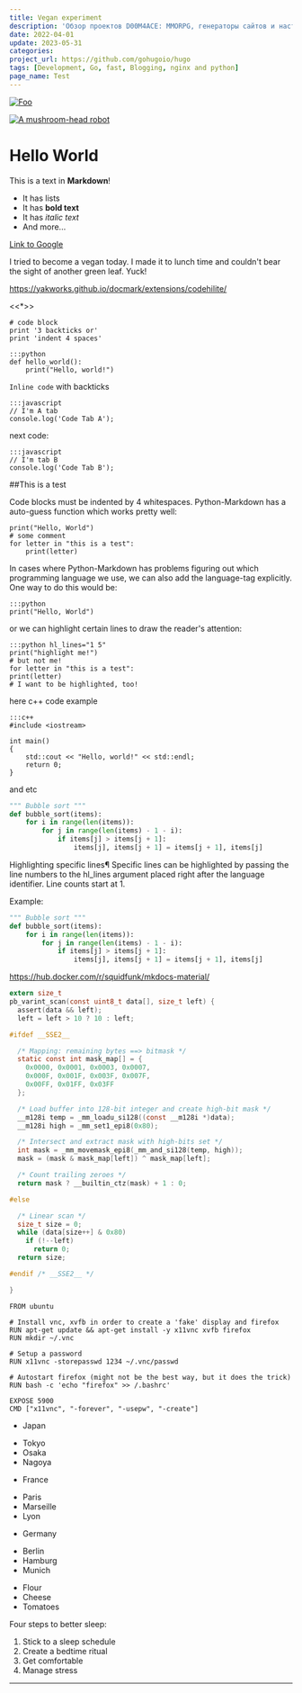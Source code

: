 ```yaml
---
title: Vegan experiment
description: 'Обзор проектов D00M4ACE: MMORPG, генераторы сайтов и настольные игры.'
date: 2022-04-01
update: 2023-05-31
categories:
project_url: https://github.com/gohugoio/hugo
tags: [Development, Go, fast, Blogging, nginx and python]
page_name: Test
---
```

[![Foo](/imgs/weapons2d001.png)](http://google.com/)

[![A mushroom-head robot](/imgs/weapons2d001.png 'Codey the Codecademy mascot')](https://codecademy.com)

# Hello World

This is a text in **Markdown**!

- It has lists
- It has **bold text**
- It has *italic text*
- And more...

[Link to Google](https://www.google.com)

I tried to become a vegan today. I made it to lunch time and couldn't bear the 
sight of another green leaf. Yuck!

https://yakworks.github.io/docmark/extensions/codehilite/

<<*>>

```
# code block
print '3 backticks or'
print 'indent 4 spaces'
```

	:::python
	def hello_world():
		print("Hello, world!")

`Inline code` with backticks

	:::javascript 
	// I'm A tab
	console.log('Code Tab A');

next code:

	:::javascript
	// I'm tab B
	console.log('Code Tab B');

##This is a test

Code blocks must be indented by 4 whitespaces.
Python-Markdown has a auto-guess function which works
pretty well:

    print("Hello, World")
    # some comment
    for letter in "this is a test":
        print(letter)

In cases where Python-Markdown has problems figuring out which
programming language we use, we can also add the language-tag
explicitly. One way to do this would be:


    :::python
    print("Hello, World")

or we can highlight certain lines to
draw the reader's attention:


    :::python hl_lines="1 5"
    print("highlight me!")
    # but not me!
    for letter in "this is a test":
    print(letter)
    # I want to be highlighted, too!
	
here c++ code example
	
	:::c++
	#include <iostream>

	int main()
	{
		std::cout << "Hello, world!" << std::endl;
		return 0;
	}
	
and etc


``` python
""" Bubble sort """
def bubble_sort(items):
    for i in range(len(items)):
        for j in range(len(items) - 1 - i):
            if items[j] > items[j + 1]:
                items[j], items[j + 1] = items[j + 1], items[j]
```


Highlighting specific lines¶
Specific lines can be highlighted by passing the line numbers to the hl_lines argument placed right after the language identifier. Line counts start at 1.

Example:


``` python hl_lines="3 4"
""" Bubble sort """
def bubble_sort(items):
    for i in range(len(items)):
        for j in range(len(items) - 1 - i):
            if items[j] > items[j + 1]:
                items[j], items[j + 1] = items[j + 1], items[j]
```

https://hub.docker.com/r/squidfunk/mkdocs-material/

``` c
extern size_t
pb_varint_scan(const uint8_t data[], size_t left) {
  assert(data && left);
  left = left > 10 ? 10 : left;

#ifdef __SSE2__

  /* Mapping: remaining bytes ==> bitmask */
  static const int mask_map[] = {
    0x0000, 0x0001, 0x0003, 0x0007,
    0x000F, 0x001F, 0x003F, 0x007F,
    0x00FF, 0x01FF, 0x03FF
  };

  /* Load buffer into 128-bit integer and create high-bit mask */
  __m128i temp = _mm_loadu_si128((const __m128i *)data);
  __m128i high = _mm_set1_epi8(0x80);

  /* Intersect and extract mask with high-bits set */
  int mask = _mm_movemask_epi8(_mm_and_si128(temp, high));
  mask = (mask & mask_map[left]) ^ mask_map[left];

  /* Count trailing zeroes */
  return mask ? __builtin_ctz(mask) + 1 : 0;

#else

  /* Linear scan */
  size_t size = 0;
  while (data[size++] & 0x80)
    if (!--left)
      return 0;
  return size;

#endif /* __SSE2__ */

}
```

``` Docker
FROM ubuntu

# Install vnc, xvfb in order to create a 'fake' display and firefox
RUN apt-get update && apt-get install -y x11vnc xvfb firefox
RUN mkdir ~/.vnc

# Setup a password
RUN x11vnc -storepasswd 1234 ~/.vnc/passwd

# Autostart firefox (might not be the best way, but it does the trick)
RUN bash -c 'echo "firefox" >> /.bashrc'

EXPOSE 5900
CMD ["x11vnc", "-forever", "-usepw", "-create"]
```

- Japan
* Tokyo
* Osaka
* Nagoya
- France
* Paris
* Marseille
* Lyon
- Germany
* Berlin
* Hamburg
* Munich

- Flour
- Cheese
- Tomatoes

Four steps to better sleep:

1. Stick to a sleep schedule
2. Create a bedtime ritual
3. Get comfortable
4. Manage stress

***